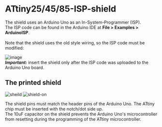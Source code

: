 # ATtiny25/45/85-ISP-shield

The shield uses an Arduino Uno as an In-System-Programmer (ISP).<br />
The ISP code can be found in the Arduino IDE at **File > Examples > ArduinoISP**.<br /><br />
Note that the shield uses the old style wiring, so the ISP code must be modified:

![image](https://github.com/vladiordachescu/attiny25-45-85-isp-shield/assets/73362552/782d1419-a183-49df-bc8b-09dc2e4e3951)<br />
<em>**Important:**</em> insert the shield only after the ISP code was uploaded to the Arduino Uno board.

## The printed shield
![sheild](https://github.com/vladiordachescu/attiny25-45-85-isp-shield/assets/73362552/e4e0737e-0ea5-419b-ab24-005f1c8064f7)
![shield-on](https://github.com/vladiordachescu/attiny25-45-85-isp-shield/assets/73362552/7ae46bbf-8211-4899-a41a-81bef70b6808)

The shield pins must match the header pins of the Arduino Uno. The ATtiny chip must be inserted with the notch/dot side up.<br />
The 10uF capacitor on the shield prevents the Arduino Uno's microcontroller from resetting during the programming of the ATtiny microcontroller.
